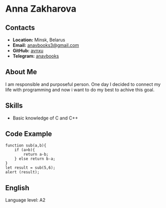 # Anna Zakharova

## Contacts
* __Location:__ Minsk, Belarus
* __Email:__ anavbooks3@gmail.com
* __GitHub:__ [avnxu](https://github.com/avnxu)
* __Telegram:__ [anavbooks](https://t.me/anavbooks)

## About Me
I am responsible and purposeful person. One day I decided to connect my life with programming and now i want to do my best to achive this goal.

## Skills
* Basic knowledge of C and C++

## Code Example
```
function sub(a,b){
    if (a>b){
        return a-b;
    } else return b-a; 
}
let result = sub(5,6);
alert (result);
```

## English
Language level: A2